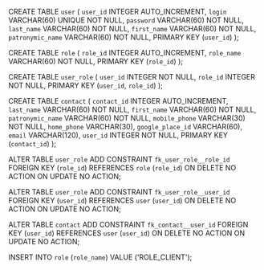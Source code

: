 CREATE TABLE `user` (
  `user_id` INTEGER AUTO_INCREMENT,
  `login` VARCHAR(60) UNIQUE NOT NULL,
  `password` VARCHAR(60) NOT NULL,
  `last_name` VARCHAR(60) NOT NULL,
  `first_name` VARCHAR(60) NOT NULL,
  `patronymic_name` VARCHAR(60) NOT NULL,
  PRIMARY KEY (`user_id`)
);

CREATE TABLE `role` (
  `role_id` INTEGER AUTO_INCREMENT,
  `role_name` VARCHAR(60) NOT NULL,
  PRIMARY KEY (`role_id`)
);

CREATE TABLE `user_role` (
  `user_id` INTEGER NOT NULL,
  `role_id` INTEGER NOT NULL,
  PRIMARY KEY (`user_id`, `role_id`)
);

CREATE TABLE `contact` (
  `contact_id` INTEGER AUTO_INCREMENT,
  `last_name` VARCHAR(60) NOT NULL,
  `first_name` VARCHAR(60) NOT NULL,
  `patronymic_name` VARCHAR(60) NOT NULL,
  `mobile_phone` VARCHAR(30) NOT NULL,
  `home_phone` VARCHAR(30),
  `google_place_id` VARCHAR(60),
  `email` VARCHAR(120),
  `user_id` INTEGER NOT NULL,
  PRIMARY KEY (`contact_id`)
);

ALTER TABLE `user_role` 
	ADD CONSTRAINT `fk_user_role__role_id` 
    FOREIGN KEY (`role_id`) 
    REFERENCES `role` (`role_id`)
    ON DELETE NO ACTION
    ON UPDATE NO ACTION;

ALTER TABLE `user_role` 
	ADD CONSTRAINT `fk_user_role__user_id` 
    FOREIGN KEY (`user_id`) 
    REFERENCES `user` (`user_id`)
    ON DELETE NO ACTION
    ON UPDATE NO ACTION;

ALTER TABLE `contact` 
	ADD CONSTRAINT `fk_contact__user_id` 
    FOREIGN KEY (`user_id`) 
    REFERENCES `user` (`user_id`)
    ON DELETE NO ACTION
    ON UPDATE NO ACTION;
    
INSERT INTO `role` (`role_name`) VALUE ('ROLE_CLIENT');